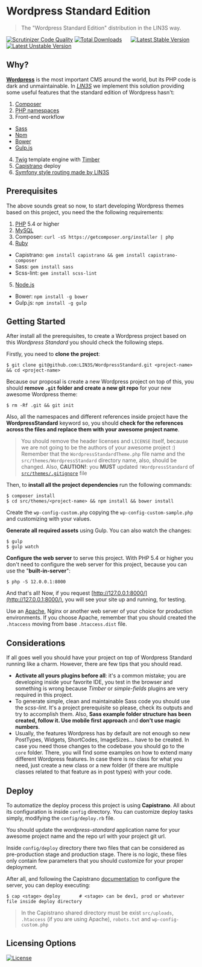 Wordpress Standard Edition
===========================
> The "Wordpress Standard Edition" distribution in the LIN3S way.

[![Scrutinizer Code Quality](https://scrutinizer-ci.com/g/LIN3S/WordpressStandard/badges/quality-score.png?b=master)](https://scrutinizer-ci.com/g/LIN3S/WordpressStandard/?branch=master)
[![Total Downloads](https://poser.pugx.org/lin3s/wordpress-standard/downloads)](https://packagist.org/packages/lin3s/wordpress-standard)
&nbsp;&nbsp;&nbsp;&nbsp;
[![Latest Stable Version](https://poser.pugx.org/lin3s/wordpress-standard/v/stable.svg)](https://packagist.org/packages/lin3s/wordpress-standard)
[![Latest Unstable Version](https://poser.pugx.org/lin3s/wordpress-standard/v/unstable.svg)](https://packagist.org/packages/lin3s/wordpress-standard)

Why?
----
[**Wordpress**][1] is the most important CMS around the world, but its PHP code is dark and unmaintainable. In
[*LIN3S*][2] we implement this solution providing some useful features that the standard edition of Wordpress hasn't:

1. [Composer][3]
2. [PHP namespaces][4]
3. Front-end workflow
 * [Sass][5]
 * [Npm][6]
 * [Bower][7]
 * [Gulp.js][8]
4. [Twig][9] template engine with [Timber][10]
5. [Capistrano][11] deploy
6. [Symfony style routing made by LIN3S][12]

Prerequisites
-------------
The above sounds great so now, to start developing Wordpress themes based on this project, you need the the following
requirements:

1. [PHP][13] 5.4 or higher
2. [MySQL][14]
3. Composer: `curl -sS https://getcomposer.org/installer | php`
4. [Ruby][15]
  * Capistrano: `gem install capistrano && gem install capistrano-composer`
  * Sass: `gem install sass`
  * Scss-lint: `gem install scss-lint`
5. [Node.js][16]
  * Bower: `npm install -g bower`
  * Gulp.js: `npm install -g gulp`

Getting Started
---------------
After install all the prerequisites, to create a Wordpress project based on this *Wordpress Standard* you should check
the following steps.

Firstly, you need to **clone the project**:
```
$ git clone git@github.com:LIN3S/WordpressStandard.git <project-name> && cd <project-name>
```
Because our proposal is create a new Wordpress project on top of this, you should **remove `.git` folder and create a
new git repo** for your new awesome Wordpress theme:
```
$ rm -Rf .git && git init
```
Also, all the namespaces and different references inside project have the **WordpressStandard** keyword so, you should
**check for the references across the files and replace them with your awesome project name**.
> You should remove the header licenses and `LICENSE` itself, because we are not going to be the authors of your
 awesome project :)
> Remember that the `WordpressStandardTheme.php` file name and the `src/themes/WordpressStandard` directory name,
also, should be changed.
> Also, **CAUTION!**: you **MUST** updated `!WordpressStandard` of [`src/themes/.gitignore`][18] file

Then, to **install all the project dependencies** run the following commands:
```
$ composer install
$ cd src/themes/<project-name> && npm install && bower install
```
Create the `wp-config-custom.php` copying the `wp-config-custom-sample.php` and customizing with your values.

**Generate all required assets** using Gulp. You can also watch the changes:
```
$ gulp
$ gulp watch
```
**Configure the web server** to serve this project. With PHP 5.4 or higher you don't need to configure the web server
for this project, because you can use the "**built-in-server**":
```
$ php -S 12.0.0.1:8000
```
And that's all! Now, if you request [http://127.0.0.1:8000/](http://127.0.0.1:8000/), you will see your site up and
running, for testing.

Use an [Apache][17], Nginx or another web server of your choice for production environments. If you choose Apache,
remember that you should created the `.htaccess` moving from base `.htaccess.dist` file.

Considerations
--------------
If all goes well you should have your project on top of Wordpress Standard running like a charm. However, there are
few tips that you should read.

* **Activate all yours plugins before all**: it's a common mistake; you are developing inside your favorite IDE, you
test in the browser and something is wrong because *Timber* or *simple-fields* plugins are very required in this project.
* To generate simple, clean and maintainable Sass code you should use the *scss-lint*. It's a project prerequisite so
please, check its outputs and try to accomplish them. Also, **Sass example folder structure has been created,
follow it. Use mobile first approach** and **don't use magic numbers**.
* Usually, the features Wordpress has by default are not enough so new PostTypes, Widgets, ShortCodes, ImageSizes...
have to be created. In case you need those changes to the codebase you should go to the `core` folder. There, you will 
find some examples on how to extend many different Wordpress features. In case there is no class for what you need, just
create a new class or a new folder (if there are multiple classes related to that feature as in post types) with your 
code.

Deploy
------
To automatize the deploy process this project is using **Capistrano**. All about its configuration is inside `config`
directory. You can customize deploy tasks simply, modifying the `config/deploy.rb` file.

You should update the *wordpress-standard* application name for your awesome project name and the repo url with your
project git url.

Inside `config/deploy` directory there two files that can be considered as pre-production stage and production stage.
There is no logic, these files only contain few parameters that you should customize for your proper deployment.

After all, and following the Capistrano [documentation][11] to configure the server, you can deploy executing:
```
$ cap <stage> deploy       # <stage> can be dev1, prod or whatever file inside deploy directory
```

> In the Capistrano shared directory must be exist `src/uploads`, `.htaccess` (if you are using Apache), `robots.txt`
and `wp-config-custom.php`

## Licensing Options
[![License](https://poser.pugx.org/lin3s/wordpress-standard/license.svg)](https://github.com/LIN3S/WordpressStandard/blob/master/LICENSE)

[1]: https://wordpress.org/
[2]: http://lin3s.com
[3]: https://getcomposer.org/
[4]: http://php.net/manual/en/language.namespaces.php
[5]: http://sass-lang.com/
[6]: https://www.npmjs.com/
[7]: http://bower.io/
[8]: http://gulpjs.com/
[9]: http://twig.sensiolabs.org/
[10]: http://upstatement.com/timber/
[11]: http://capistranorb.com/
[12]: https://github.com/LIN3S/WPRouting
[13]: http://php.net
[14]: http://dev.mysql.com/downloads/
[15]: https://www.ruby-lang.org/en/downloads/
[16]: https://nodejs.org/download/
[17]: http://httpd.apache.org/
[18]: https://github.com/LIN3S/WordpressStandard/blob/master/src/themes/.gitignore#L13
